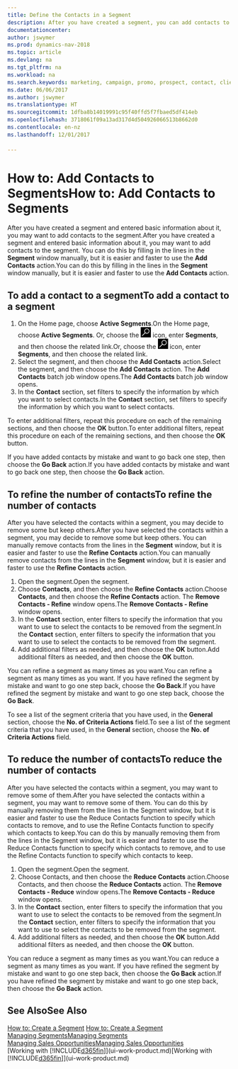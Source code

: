 ```yaml
---
title: Define the Contacts in a Segment
description: After you have created a segment, you can add contacts to the segment, for example, as part of a marketing campaign targeting particular customers or clients.
documentationcenter: 
author: jswymer
ms.prod: dynamics-nav-2018
ms.topic: article
ms.devlang: na
ms.tgt_pltfrm: na
ms.workload: na
ms.search.keywords: marketing, campaign, promo, prospect, contact, client, customer
ms.date: 06/06/2017
ms.author: jswymer
ms.translationtype: HT
ms.sourcegitcommit: 1dfba8b14019991c95f40ffd5f7fbaed5df414eb
ms.openlocfilehash: 3718061f09a13ad317d4d504926066513b8662d0
ms.contentlocale: en-nz
ms.lasthandoff: 12/01/2017

---
```

# <a name="how-to-add-contacts-to-segments"></a><span data-ttu-id="c2d47-103">How to: Add Contacts to Segments</span><span class="sxs-lookup"><span data-stu-id="c2d47-103">How to: Add Contacts to Segments</span></span>
<span data-ttu-id="c2d47-104">After you have created a segment and entered basic information about it, you may want to add contacts to the segment.</span><span class="sxs-lookup"><span data-stu-id="c2d47-104">After you have created a segment and entered basic information about it, you may want to add contacts to the segment.</span></span> <span data-ttu-id="c2d47-105">You can do this by filling in the lines in the **Segment** window manually, but it is easier and faster to use the **Add Contacts** action.</span><span class="sxs-lookup"><span data-stu-id="c2d47-105">You can do this by filling in the lines in the **Segment** window manually, but it is easier and faster to use the **Add Contacts** action.</span></span>

## <a name="to-add-a-contact-to-a-segment"></a><span data-ttu-id="c2d47-106">To add a contact to a segment</span><span class="sxs-lookup"><span data-stu-id="c2d47-106">To add a contact to a segment</span></span>
1. <span data-ttu-id="c2d47-107">On the Home page, choose **Active Segments**.</span><span class="sxs-lookup"><span data-stu-id="c2d47-107">On the Home page, choose **Active Segments**.</span></span> <span data-ttu-id="c2d47-108">Or, choose the ![Search for Page or Report](media/ui-search/search_small.png "Search for Page or Report icon") icon, enter **Segments**, and then choose the related link.</span><span class="sxs-lookup"><span data-stu-id="c2d47-108">Or, choose the ![Search for Page or Report](media/ui-search/search_small.png "Search for Page or Report icon") icon, enter **Segments**, and then choose the related link.</span></span>  
2. <span data-ttu-id="c2d47-109">Select the segment, and then choose the **Add Contacts** action.</span><span class="sxs-lookup"><span data-stu-id="c2d47-109">Select the segment, and then choose the **Add Contacts** action.</span></span> <span data-ttu-id="c2d47-110">The **Add Contacts** batch job window opens.</span><span class="sxs-lookup"><span data-stu-id="c2d47-110">The **Add Contacts** batch job window opens.</span></span>
3. <span data-ttu-id="c2d47-111">In the **Contact** section, set filters to specify the information by which you want to select contacts.</span><span class="sxs-lookup"><span data-stu-id="c2d47-111">In the **Contact** section, set filters to specify the information by which you want to select contacts.</span></span>

<span data-ttu-id="c2d47-112">To enter additional filters, repeat this procedure on each of the remaining sections, and then choose the **OK** button.</span><span class="sxs-lookup"><span data-stu-id="c2d47-112">To enter additional filters, repeat this procedure on each of the remaining sections, and then choose the **OK** button.</span></span>

<span data-ttu-id="c2d47-113">If you have added contacts by mistake and want to go back one step, then choose the **Go Back** action.</span><span class="sxs-lookup"><span data-stu-id="c2d47-113">If you have added contacts by mistake and want to go back one step, then choose the **Go Back** action.</span></span>

## <a name="to-refine-the-number-of-contacts"></a><span data-ttu-id="c2d47-114">To refine the number of contacts</span><span class="sxs-lookup"><span data-stu-id="c2d47-114">To refine the number of contacts</span></span>
<span data-ttu-id="c2d47-115">After you have selected the contacts within a segment, you may decide to remove some but keep others.</span><span class="sxs-lookup"><span data-stu-id="c2d47-115">After you have selected the contacts within a segment, you may decide to remove some but keep others.</span></span> <span data-ttu-id="c2d47-116">You can manually remove contacts from the lines in the **Segment** window, but it is easier and faster to use the **Refine Contacts** action.</span><span class="sxs-lookup"><span data-stu-id="c2d47-116">You can manually remove contacts from the lines in the **Segment** window, but it is easier and faster to use the **Refine Contacts** action.</span></span>

1. <span data-ttu-id="c2d47-117">Open the segment.</span><span class="sxs-lookup"><span data-stu-id="c2d47-117">Open the segment.</span></span>
2. <span data-ttu-id="c2d47-118">Choose **Contacts**, and then choose the **Refine Contacts** action.</span><span class="sxs-lookup"><span data-stu-id="c2d47-118">Choose **Contacts**, and then choose the **Refine Contacts** action.</span></span> <span data-ttu-id="c2d47-119">The **Remove Contacts - Refine** window opens.</span><span class="sxs-lookup"><span data-stu-id="c2d47-119">The **Remove Contacts - Refine** window opens.</span></span>
3. <span data-ttu-id="c2d47-120">In the **Contact** section, enter filters to specify the information that you want to use to select the contacts to be removed from the segment.</span><span class="sxs-lookup"><span data-stu-id="c2d47-120">In the **Contact** section, enter filters to specify the information that you want to use to select the contacts to be removed from the segment.</span></span>
4. <span data-ttu-id="c2d47-121">Add additional filters as needed, and then choose the **OK** button.</span><span class="sxs-lookup"><span data-stu-id="c2d47-121">Add additional filters as needed, and then choose the **OK** button.</span></span>

<span data-ttu-id="c2d47-122">You can refine a segment as many times as you want.</span><span class="sxs-lookup"><span data-stu-id="c2d47-122">You can refine a segment as many times as you want.</span></span> <span data-ttu-id="c2d47-123">If you have refined the segment by mistake and want to go one step back, choose the **Go Back**.</span><span class="sxs-lookup"><span data-stu-id="c2d47-123">If you have refined the segment by mistake and want to go one step back, choose the **Go Back**.</span></span>

<span data-ttu-id="c2d47-124">To see a list of the segment criteria that you have used, in the **General** section, choose the **No. of Criteria Actions** field.</span><span class="sxs-lookup"><span data-stu-id="c2d47-124">To see a list of the segment criteria that you have used, in the **General** section, choose the **No. of Criteria Actions** field.</span></span>

## <a name="to-reduce-the-number-of-contacts"></a><span data-ttu-id="c2d47-125">To reduce the number of contacts</span><span class="sxs-lookup"><span data-stu-id="c2d47-125">To reduce the number of contacts</span></span>
<span data-ttu-id="c2d47-126">After you have selected the contacts within a segment, you may want to remove some of them.</span><span class="sxs-lookup"><span data-stu-id="c2d47-126">After you have selected the contacts within a segment, you may want to remove some of them.</span></span> <span data-ttu-id="c2d47-127">You can do this by manually removing them from the lines in the Segment window, but it is easier and faster to use the Reduce Contacts function to specify which contacts to remove, and to use the Refine Contacts function to specify which contacts to keep.</span><span class="sxs-lookup"><span data-stu-id="c2d47-127">You can do this by manually removing them from the lines in the Segment window, but it is easier and faster to use the Reduce Contacts function to specify which contacts to remove, and to use the Refine Contacts function to specify which contacts to keep.</span></span>

1. <span data-ttu-id="c2d47-128">Open the segment.</span><span class="sxs-lookup"><span data-stu-id="c2d47-128">Open the segment.</span></span>
2. <span data-ttu-id="c2d47-129">Choose Contacts, and then choose the **Reduce Contacts** action.</span><span class="sxs-lookup"><span data-stu-id="c2d47-129">Choose Contacts, and then choose the **Reduce Contacts** action.</span></span> <span data-ttu-id="c2d47-130">The **Remove Contacts - Reduce** window opens.</span><span class="sxs-lookup"><span data-stu-id="c2d47-130">The **Remove Contacts - Reduce** window opens.</span></span>
3. <span data-ttu-id="c2d47-131">In the **Contact** section, enter filters to specify the information that you want to use to select the contacts to be removed from the segment.</span><span class="sxs-lookup"><span data-stu-id="c2d47-131">In the **Contact** section, enter filters to specify the information that you want to use to select the contacts to be removed from the segment.</span></span>
4. <span data-ttu-id="c2d47-132">Add additional filters as needed, and then choose the **OK** button.</span><span class="sxs-lookup"><span data-stu-id="c2d47-132">Add additional filters as needed, and then choose the **OK** button.</span></span>

<span data-ttu-id="c2d47-133">You can reduce a segment as many times as you want.</span><span class="sxs-lookup"><span data-stu-id="c2d47-133">You can reduce a segment as many times as you want.</span></span> <span data-ttu-id="c2d47-134">If you have refined the segment by mistake and want to go one step back, then choose the **Go Back** action.</span><span class="sxs-lookup"><span data-stu-id="c2d47-134">If you have refined the segment by mistake and want to go one step back, then choose the **Go Back** action.</span></span>

## <a name="see-also"></a><span data-ttu-id="c2d47-135">See Also</span><span class="sxs-lookup"><span data-stu-id="c2d47-135">See Also</span></span>
<span data-ttu-id="c2d47-136">[How to: Create a Segment](marketing-how-create-segment.md) </span><span class="sxs-lookup"><span data-stu-id="c2d47-136">[How to: Create a Segment](marketing-how-create-segment.md) </span></span>  
[<span data-ttu-id="c2d47-137">Managing Segments</span><span class="sxs-lookup"><span data-stu-id="c2d47-137">Managing Segments</span></span>](marketing-segments.md)  
[<span data-ttu-id="c2d47-138">Managing Sales Opportunities</span><span class="sxs-lookup"><span data-stu-id="c2d47-138">Managing Sales Opportunities</span></span>](marketing-manage-sales-opportunities.md)  
<span data-ttu-id="c2d47-139">[Working with [!INCLUDE[d365fin](includes/d365fin_md.md)]](ui-work-product.md)</span><span class="sxs-lookup"><span data-stu-id="c2d47-139">[Working with [!INCLUDE[d365fin](includes/d365fin_md.md)]](ui-work-product.md)</span></span>  

